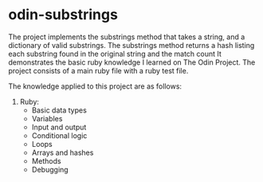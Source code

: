 # odin-substrings
The project implements the substrings method that takes a string, and a dictionary of valid substrings.
The substrings method returns a hash listing each substring found in the original string and the match count
It demonstrates the basic ruby knowledge I learned on The Odin Project.
The project consists of a main ruby file with a ruby test file.

The knowledge applied to this project are as follows:
1. Ruby:
    - Basic data types
    - Variables
    - Input and output
    - Conditional logic
    - Loops
    - Arrays and hashes
    - Methods
    - Debugging
